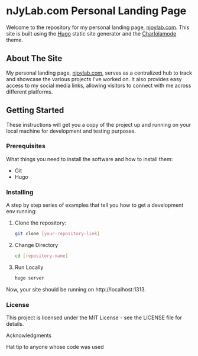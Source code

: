 # nJyLab.com Personal Landing Page

Welcome to the repository for my personal landing page, [njoylab.com](https://www.njoylab.com). This site is built using the [Hugo](https://gohugo.io) static site generator and the [Charlolamode](https://github.com/charlola/hugo-theme-charlolamode) theme.


## About The Site

My personal landing page, [njoylab.com](https://www.njoylab.com), serves as a centralized hub to track and showcase the various projects I've worked on. 
It also provides easy access to my social media links, allowing visitors to connect with me across different platforms.

## Getting Started

These instructions will get you a copy of the project up and running on your local machine for development and testing purposes.

### Prerequisites

What things you need to install the software and how to install them:

- Git
- Hugo

### Installing

A step by step series of examples that tell you how to get a development env running:

1. Clone the repository:
   ```bash
   git clone [your-repository-link]

2. Change Directory
   ```bash
   cd [repository-name]

3. Run Locally
   ```bash
   hugo server

Now, your site should be running on http://localhost:1313.


### License

This project is licensed under the MIT License - see the LICENSE file for details.

Acknowledgments

Hat tip to anyone whose code was used